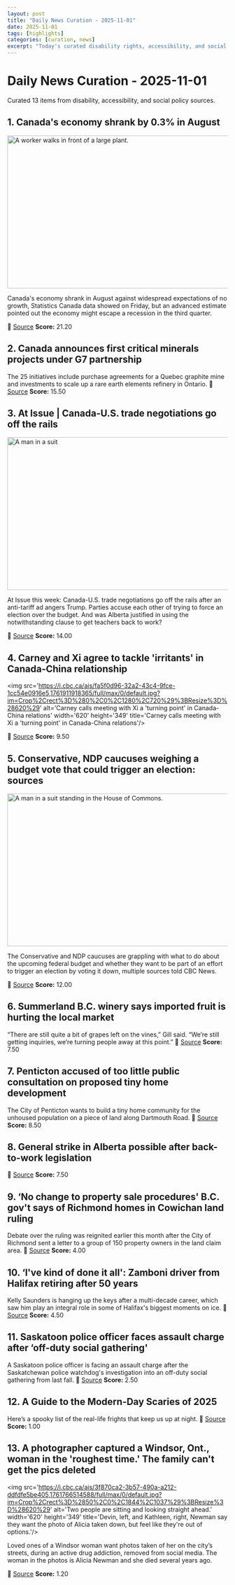 ```yaml
---
layout: post
title: "Daily News Curation - 2025-11-01"
date: 2025-11-01
tags: [highlights]
categories: [curation, news]
excerpt: "Today's curated disability rights, accessibility, and social policy news from across Canada."
---
```


# Daily News Curation - 2025-11-01

Curated 13 items from disability, accessibility, and social policy sources.

## 1. Canada's economy shrank by 0.3% in August
<img src='https://i.cbc.ca/ais/76b3b2f4-63c2-431b-a5e1-74d9bd2830b9,1761914484086/full/max/0/default.jpg?im=Crop%2Crect%3D%280%2C396%2C7597%2C4273%29%3BResize%3D%28620%29' alt='A worker walks in front of a large plant.' width='620' height='349' title='The smelter of Glencore subsidiary Canadian Electrolytic Zinc Limited is seen in Valleyfield, Quebec on March 17, 2025.'/><p>Canada's economy shrank in August against widespread expectations of no growth, Statistics Canada data showed on Friday, but an advanced estimate pointed out the economy might escape a recession in the third quarter.</p>
📍 [Source](https://www.cbc.ca/news/business/canada-gdp-august-9.6961337?cmp=rss)
**Score:** 21.20

## 2. Canada announces first critical minerals projects under G7 partnership
The 25 initiatives include purchase agreements for a Quebec graphite mine and investments to scale up a rare earth elements refinery in Ontario.
📍 [Source](https://globalnews.ca/news/11505563/critical-minerals-canada-g7-projects/)
**Score:** 15.50

## 3. At Issue | Canada-U.S. trade negotiations go off the rails
<img src='https://i.cbc.ca/ais/67911f4d-03a0-44df-a0f4-ce26c6b6a420,1761860029512/full/max/0/default.jpg?im=Crop%2Crect%3D%280%2C0%2C1920%2C1080%29%3BResize%3D%28620%29' alt='A man in a suit' width='620' height='349' title='Prime Minister Mark Carney is seen during a bilateral meeting with South Korean President Lee Jae Myung in Gyeongju, South Korea, Thursday Oct. 30, 2025. '/><p>At Issue this week: Canada-U.S. trade negotiations go off the rails after an anti-tariff ad angers Trump. Parties accuse each other of trying to force an election over the budget. And was Alberta justified in using the notwithstanding clause to get teachers back to work?</p>
📍 [Source](https://www.cbc.ca/player/play/9.6961043?cmp=rss)
**Score:** 14.00

## 4. Carney and Xi agree to tackle 'irritants' in Canada-China relationship
<img src='https://i.cbc.ca/ais/fa5f0d96-32a2-43c4-9fce-1cc54e0916e5,1761911918365/full/max/0/default.jpg?im=Crop%2Crect%3D%280%2C0%2C1280%2C720%29%3BResize%3D%28620%29' alt='Carney calls meeting with Xi a 'turning point' in Canada-China relations' width='620' height='349' title='Carney calls meeting with Xi a 'turning point' in Canada-China relations'/><p></p>
📍 [Source](https://www.cbc.ca/news/world/canada-china-carney-trade-talks-9.6961276?cmp=rss)
**Score:** 9.50

## 5. Conservative, NDP caucuses weighing a budget vote that could trigger an election: sources
<img src='https://i.cbc.ca/ais/db26cde7-257f-42c3-be48-16dbff75ed40,1761856795184/full/max/0/default.jpg?im=Crop%2Crect%3D%280%2C307%2C7314%2C4114%29%3BResize%3D%28620%29' alt='A man in a suit standing in the House of Commons.' width='620' height='349' title='Leader of the Conservative Party Pierre Poilievre rises in the House of Commons during Question Period on Parliament Hill in Ottawa, on Tuesday, Oct. 28, 2025.'/><p>The Conservative and NDP caucuses are grappling with what to do about the upcoming federal budget and whether they want to be part of an effort to trigger an election by voting it down, multiple sources told CBC News.</p>
📍 [Source](https://www.cbc.ca/news/politics/conservative-ndp-budget-election-vote-9.6960615?cmp=rss)
**Score:** 12.00

## 6. Summerland B.C. winery says imported fruit is hurting the local market
“There are still quite a bit of grapes left on the vines,” Gill said. “We’re still getting inquiries, we’re turning people away at this point.”
📍 [Source](https://globalnews.ca/news/11505531/summerland-bc-winery-imported-fruit-hurting-local-market/)
**Score:** 7.50

## 7. Penticton accused of too little public consultation on proposed tiny home development
The City of Penticton wants to build a tiny home community for the unhoused population on a piece of land along Dartmouth Road.
📍 [Source](https://globalnews.ca/news/11505440/city-of-penticton-consultation-tiny-homes-development-unhoused-population/)
**Score:** 8.50

## 8. General strike in Alberta possible after back-to-work legislation
📍 [Source](https://rabble.ca/labour/general-strike-in-alberta-possible-after-back-to-work-legislation/)
**Score:** 7.50

## 9. ‘No change to property sale procedures' B.C. gov't says of Richmond homes in Cowichan land ruling
Debate over the ruling was reignited earlier this month after the City of Richmond sent a letter to a group of 150 property owners in the land claim area.
📍 [Source](https://globalnews.ca/news/11505545/property-sale-procedures-bc-govt-richmond-homes-cowichan-land-ruling/)
**Score:** 4.00

## 10. ‘I've kind of done it all': Zamboni driver from Halifax retiring after 50 years
Kelly Saunders is hanging up the keys after a multi-decade career, which saw him play an integral role in some of Halifax's biggest moments on ice.
📍 [Source](https://globalnews.ca/news/11505039/halifax-zamboni-driver-retirement-kelly-saunders-mooseheads-scotiabank/)
**Score:** 4.50

## 11. Saskatoon police officer faces assault charge after ‘off-duty social gathering'
A Saskatoon police officer is facing an assault charge after the Saskatchewan police watchdog's investigation into an off-duty social gathering from last fall.
📍 [Source](https://globalnews.ca/news/11505591/saskatoon-officer-assault-charge/)
**Score:** 2.50

## 12. A Guide to the Modern-Day Scaries of 2025
Here’s a spooky list of the real-life frights that keep us up at night.
📍 [Source](https://thetyee.ca/Culture/2025/10/31/Definitive-Guide-Modern-Day-Scaries-2025/)
**Score:** 1.00

## 13. A photographer captured a Windsor, Ont., woman in the 'roughest time.' The family can't get the pics deleted
<img src='https://i.cbc.ca/ais/3f870ca2-3b57-490a-a212-ddfdfe5be405,1761766514588/full/max/0/default.jpg?im=Crop%2Crect%3D%2850%2C0%2C1844%2C1037%29%3BResize%3D%28620%29' alt='Two people are sitting and looking straight ahead.' width='620' height='349' title='Devin, left, and Kathleen, right, Newman say they want the photo of Alicia taken down, but feel like they're out of options.'/><p>Loved ones of a Windsor woman want photos taken of her on the city’s streets, during an active drug addiction, removed from social media. The woman in the photos is Alicia Newman and she died several years ago.</p>
📍 [Source](https://www.cbc.ca/news/canada/windsor/photo-windsor-street-photography-ethics-9.6955403?cmp=rss)
**Score:** 1.20

